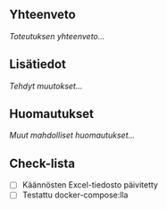 ## Yhteenveto

_Toteutuksen yhteenveto..._

## Lisätiedot

_Tehdyt muutokset..._

## Huomautukset

_Muut mahdolliset huomautukset..._

## Check-lista

- [ ] Käännösten Excel-tiedosto päivitetty
- [ ] Testattu docker-compose:lla
